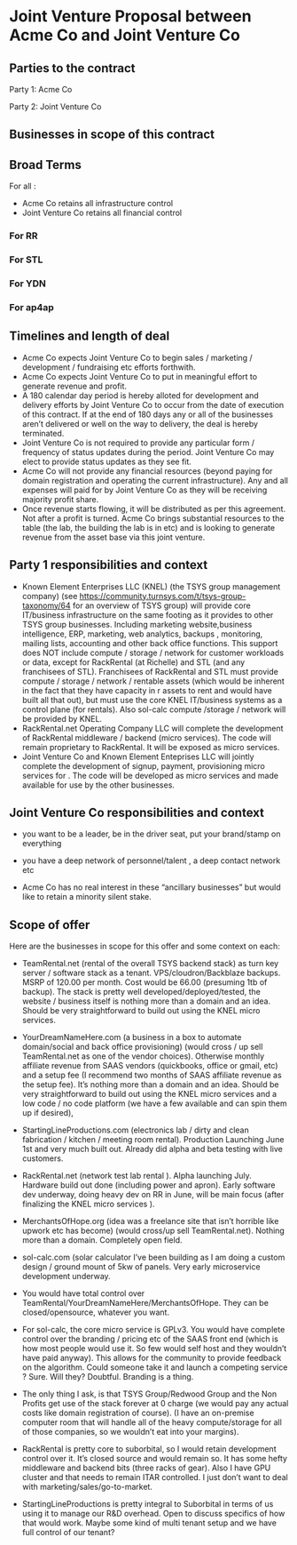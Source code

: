 # Joint Venture Proposal between Acme Co and Joint Venture Co

## Parties to the contract

Party 1:
Acme Co

Party 2:
Joint Venture Co

## Businesses in scope of this contract



## Broad Terms

For all :

- Acme Co retains all infrastructure control
- Joint Venture Co retains all financial control

### For RR

### For STL

### For YDN

###

### For ap4ap

## Timelines and length of deal

- Acme Co expects Joint Venture Co  to begin sales / marketing / development / fundraising etc efforts forthwith.
- Acme Co expects Joint Venture Co to put in meaningful effort to generate revenue and profit.
- A 180 calendar day period is hereby alloted for development and delivery efforts by Joint Venture Co to occur from the date of execution of this contract. If at the end of 180 days any or all of the businesses aren’t delivered or well on the way to delivery, the deal is hereby terminated.
- Joint Venture Co is not required to provide any particular form / frequency of status updates during the period. Joint Venture Co may elect to provide status updates as they see fit.
- Acme Co will not provide any financial resources (beyond paying for domain registration and operating the current infrastructure). Any and all expenses will paid for by Joint Venture Co as they will be receiving majority profit share. 
- Once revenue starts flowing, it will be distributed as per this agreement. Not after a profit is turned. Acme Co brings substantial resources to the table (the lab, the building the lab is in etc) and is looking to generate revenue from the asset base via this joint venture.

## Party 1 responsibilities and context

- Known Element Enterprises LLC (KNEL) (the TSYS group management company) (see <https://community.turnsys.com/t/tsys-group-taxonomy/64> for an overview of TSYS group) will provide core IT/business infrastructure on the same footing as it provides to other TSYS group businesses. Including marketing website,business intelligence, ERP, marketing, web analytics, backups , monitoring, mailing lists, accounting and other back office functions. This support does NOT include compute / storage / network for customer workloads or data, except for RackRental (at Richelle) and STL (and any franchisees of STL). Franchisees of RackRental and STL  must provide compute / storage / network / rentable assets  (which would be inherent in the fact that they have capacity in r assets to rent and would have built all that out), but must use the core KNEL IT/business systems as a control plane (for rentals). Also sol-calc compute /storage / network will be provided by KNEL.
- RackRental.net Operating Company LLC will complete the development of RackRental middleware / backend (micro services). The code will remain proprietary to RackRental. It will be exposed as micro services.
- Joint Venture Co and Known Element Enteprises LLC will jointly complete the development of signup, payment, provisioning micro services for . The code will be developed as micro services and made available for use by the other businesses.

## Joint Venture Co responsibilities and context

- you want to be a leader, be in the driver seat, put your brand/stamp on everything

- you have a deep network of personnel/talent , a deep contact network etc

- Acme Co has no real interest in these “ancillary businesses” but would like to retain a minority silent stake.

## Scope of offer

Here are the  businesses in scope for this offer and some context on each:

- TeamRental.net (rental of the overall TSYS backend stack) as turn key server / software stack as a tenant. VPS/cloudron/Backblaze backups. MSRP of 120.00 per month. Cost would be 66.00 (presuming 1tb of backup). The stack is pretty well developed/deployed/tested, the website / business itself is nothing more than a domain and an idea. Should be very straightforward to build out using the KNEL micro services.

- YourDreamNameHere.com (a business in a box to automate domain/social and back office provisioning) (would cross / up sell TeamRental.net as one of the vendor choices). Otherwise monthly affiliate revenue from SAAS vendors (quickbooks, office or gmail, etc) and a setup fee (I recommend two months of SAAS affiliate revenue as the setup fee). It’s nothing more than a domain and an idea. Should be very straightforward to build out using the KNEL micro services and a low code / no code platform (we have a few available and can spin them up if desired),

- StartingLineProductions.com (electronics lab / dirty and clean fabrication / kitchen / meeting room rental). Production Launching June 1st and very much built out. Already did alpha and beta testing with live customers.

- RackRental.net (network test lab rental ). Alpha launching July. Hardware build out done (including power and apron). Early software dev underway, doing heavy dev on RR in June, will be main focus (after finalizing the KNEL micro services ).

- MerchantsOfHope.org (idea was a freelance site that isn’t horrible like upwork etc has become) (would cross/up sell TeamRental.net). Nothing more than a domain. Completely open field.

- sol-calc.com (solar calculator I’ve been building as I am doing a custom design / ground mount of 5kw of panels. Very early microservice development underway.

- You would have total control over TeamRental/YourDreamNameHere/MerchantsOfHope. They can be closed/opensource, whatever you want.

- For sol-calc, the core micro service is GPLv3. You would have complete control over the branding / pricing etc of the SAAS front end (which is how most people would use it. So few would self host and they wouldn’t have paid anyway). This allows for the community to provide feedback on the algorithm. Could someone take it and launch a competing service ? Sure. Will they? Doubtful. Branding is a thing.

- The only thing I ask, is that TSYS Group/Redwood Group and the Non Profits get use of the stack forever at 0 charge (we would pay any actual costs like domain registration of course). (I have an on-premise computer room that will handle all of the heavy compute/storage for all of those companies, so we wouldn’t eat into your margins).

- RackRental is pretty core to suborbital, so I would retain development control over it. It’s closed source and would remain so. It has some hefty middleware and backend bits (three racks of gear). Also I have GPU cluster and that needs to remain ITAR controlled. I just don’t want to deal with marketing/sales/go-to-market.

- StartingLineProductions is pretty integral to Suborbital in terms of us using it to manage our R&D overhead. Open to discuss specifics of how that would work. Maybe some kind of multi tenant setup and we have full control of our tenant?